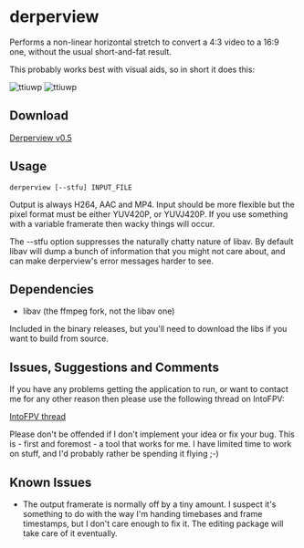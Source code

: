 # derperview

Performs a non-linear horizontal stretch to convert a 4:3 video to a 16:9 one, without the usual short-and-fat result.

This probably works best with visual aids, so in short it does this:

![ttiuwp](https://raw.githubusercontent.com/banelle/derperview/master/doc/0_original.jpg "yuck 4:3")
![ttiuwp](https://raw.githubusercontent.com/banelle/derperview/master/doc/1_derped.jpg "yummy derped 16:9")

## Download

[Derperview v0.5](https://github.com/banelle/derperview/releases/download/v0.5/derperview.zip)

## Usage

```derperview [--stfu] INPUT_FILE```

Output is always H264, AAC and MP4. Input should be more flexible but the pixel format must be either YUV420P, or YUVJ420P. If you use something with a variable framerate then wacky things will occur.

The --stfu option suppresses the naturally chatty nature of libav. By default libav will dump a bunch of information that you might not care about, and can make derperview's error messages harder to see.

## Dependencies

- libav (the ffmpeg fork, not the libav one)

Included in the binary releases, but you'll need to download the libs if you want to build from source.

## Issues, Suggestions and Comments

If you have any problems getting the application to run, or want to contact me for any other reason then please use the following thread on IntoFPV:

[IntoFPV thread](https://intofpv.com/t-derperview-a-command-line-superview-alternative)

Please don't be offended if I don't implement your idea or fix your bug. This is - first and foremost - a tool that works for me. I have limited time to work on stuff, and I'd probably rather be spending it flying ;-)

## Known Issues

- The output framerate is normally off by a tiny amount. I suspect it's something to do with the way I'm handing timebases and frame timestamps, but I don't care enough to fix it. The editing package will take care of it eventually.

